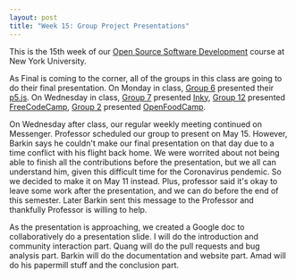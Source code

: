 ```yaml
---
layout: post
title: "Week 15: Group Project Presentations"
---
```


This is the 15th week of our [Open Source Software Development](https://github.com/nyu-ossd-s20) course at New York University.

As Final is coming to the corner, all of the groups in this class are going to do their final presentation. On Monday in class, [Group 6](https://github.com/nyu-ossd-s20/wiki/wiki/p5.js:-Group-6) presented their [p5.js](https://github.com/nyu-ossd-s20/p5.js). On Wednesday in class, [Group 7](https://github.com/nyu-ossd-s20/wiki/wiki/Inky:-Group-7) presented [Inky](https://github.com/nyu-ossd-s20/inky), [Group 12](https://github.com/nyu-ossd-s20/wiki/wiki/freeCodeCamp:-Group-12) presented [FreeCodeCamp](https://github.com/nyu-ossd-s20/freeCodeCamp), [Group 2](https://github.com/nyu-ossd-s20/wiki/wiki/OpenFoodFacts:-Group-2) presented [OpenFoodCamp](https://github.com/nyu-ossd-s20/openfoodfacts-server).

On Wednesday after class, our regular weekly meeting continued on Messenger. Professor scheduled our group to present on May 15. However, Barkin says he couldn't make our final presentation on that day due to a time conflict with his flight back home. We were worrited about not being able to finish all the contributions before the presentation, but we all can understand him, given this difficult time for the Coronavirus pendemic. So we decided to make it on May 11 instead. Plus, professor said it's okay to leave some work after the presentation, and we can do before the end of this semester. Later Barkin sent this message to the Professor and thankfully Professor is willing to help.

As the presentation is approaching, we created a Google doc to collaboratively do a presentation slide. I will do the introduction and community interaction part. Quang will do the pull requests and bug analysis part. Barkin will do the documentation and website part. Amad will do his papermill stuff and the conclusion part. 
